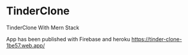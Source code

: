 # TinderClone
TinderClone With Mern Stack

App has been published with Firebase and heroku
https://tinder-clone-1be57.web.app/
